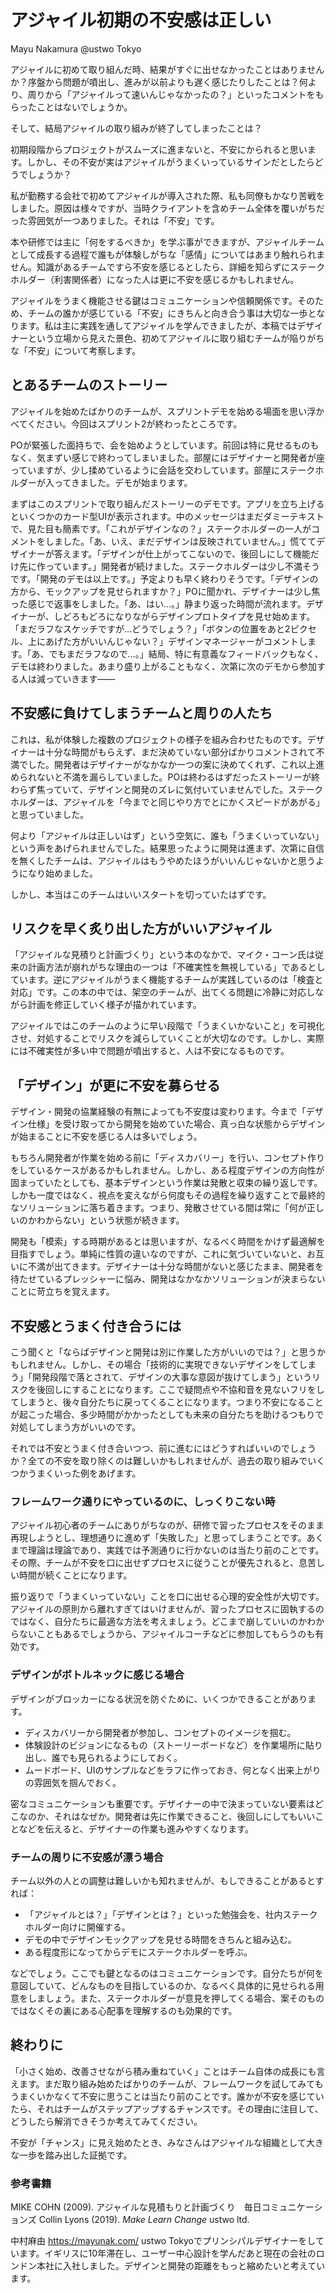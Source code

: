 # アジャイル初期の不安感は正しい

<div class="flushright">Mayu Nakamura @ustwo Tokyo</div>

アジャイルに初めて取り組んだ時、結果がすぐに出せなかったことはありませんか？序盤から問題が噴出し、進みが以前よりも遅く感じたりしたことは？何より、周りから「アジャイルって速いんじゃなかったの？」といったコメントをもらったことはないでしょうか。
 
そして、結局アジャイルの取り組みが終了してしまったことは？
 
初期段階からプロジェクトがスムーズに進まないと、不安にかられると思います。しかし、その不安が実はアジャイルがうまくいっているサインだとしたらどうでしょうか？

私が勤務する会社で初めてアジャイルが導入された際、私も同僚もかなり苦戦をしました。原因は様々ですが、当時クライアントを含めチーム全体を覆いがちだった雰囲気が一つありました。それは「不安」です。
 
本や研修では主に「何をするべきか」を学ぶ事ができますが、アジャイルチームとして成長する過程で誰もが体験しがちな「感情」についてはあまり触れられません。知識があるチームですら不安を感じるとしたら、詳細を知らずにステークホルダー（利害関係者）になった人は更に不安を感じるかもしれません。
 
アジャイルをうまく機能させる鍵はコミュニケーションや信頼関係です。そのため、チームの誰かが感じている「不安」にきちんと向き合う事は大切な一歩となります。私は主に実践を通してアジャイルを学んできましたが、本稿ではデザイナーという立場から見えた景色、初めてアジャイルに取り組むチームが陥りがちな「不安」について考察します。
 
## とあるチームのストーリー

アジャイルを始めたばかりのチームが、スプリントデモを始める場面を思い浮かべてください。今回はスプリント2が終わったところです。
 
POが緊張した面持ちで、会を始めようとしています。前回は特に見せるものもなく、気まずい感じで終わってしまいました。部屋にはデザイナーと開発者が座っていますが、少し揉めているように会話を交わしています。部屋にステークホルダーが入ってきました。デモが始まります。
 
まずはこのスプリントで取り組んだストーリーのデモです。アプリを立ち上げるといくつかのカード型UIが表示されます。中のメッセージはまだダミーテキストで、見た目も簡素です。「これがデザインなの？」ステークホルダーの一人がコメントをしました。「あ、いえ、まだデザインは反映されていません。」慌ててデザイナーが答えます。「デザインが仕上がってこないので、後回しにして機能だけ先に作っています。」開発者が続けました。ステークホルダーは少し不満そうです。「開発のデモは以上です。」予定よりも早く終わりそうです。「デザインの方から、モックアップを見せられますか？」POに聞かれ、デザイナーは少し焦った感じで返事をしました。「あ、はい…。」静まり返った時間が流れます。デザイナーが、しどろもどろになりながらデザインプロトタイプを見せ始めます。「まだラフなスケッチですが…どうでしょう？」「ボタンの位置をあと2ピクセル、上にあげた方がいいんじゃない？」デザインマネージャーがコメントします。「あ、でもまだラフなので…。」結局、特に有意義なフィードバックもなく、デモは終わりました。あまり盛り上がることもなく、次第に次のデモから参加する人は減っていきます——
 
## 不安感に負けてしまうチームと周りの人たち

これは、私が体験した複数のプロジェクトの様子を組み合わせたものです。デザイナーは十分な時間がもらえず、まだ決めていない部分ばかりコメントされて不満でした。開発者はデザイナーがなかなか一つの案に決めてくれず、これ以上進められないと不満を漏らしていました。POは終わるはずだったストーリーが終わらず焦っていて、デザインと開発のズレに気付いていませんでした。ステークホルダーは、アジャイルを「今までと同じやり方でとにかくスピードがあがる」と思っていました。
 
何より「アジャイルは正しいはず」という空気に、誰も「うまくいっていない」という声をあげられませんでした。結果思ったように開発は進まず、次第に自信を無くしたチームは、アジャイルはもうやめたほうがいいんじゃないかと思うようになり始めました。
 
しかし、本当はこのチームはいいスタートを切っていたはずです。
 
## リスクを早く炙り出した方がいいアジャイル

「アジャイルな見積りと計画づくり」という本のなかで、マイク・コーン氏は従来の計画方法が崩れがちな理由の一つは「不確実性を無視している」であるとしています。逆にアジャイルがうまく機能するチームが実践しているのは「検査と対応」です。この本の中では、架空のチームが、出てくる問題に冷静に対応しながら計画を修正していく様子が描かれています。

アジャイルではこのチームのように早い段階で「うまくいかないこと」を可視化させ、対処することでリスクを減らしていくことが大切なのです。しかし、実際には不確実性が多い中で問題が噴出すると、人は不安になるものです。
 
## 「デザイン」が更に不安を募らせる

デザイン・開発の協業経験の有無によっても不安度は変わります。今まで「デザイン仕様」を受け取ってから開発を始めていた場合、真っ白な状態からデザインが始まることに不安を感じる人は多いでしょう。
 
もちろん開発者が作業を始める前に「ディスカバリー」を行い、コンセプト作りをしているケースがあるかもしれません。しかし、ある程度デザインの方向性が固まっていたとしても、基本デザインという作業は発散と収束の繰り返しです。しかも一度ではなく、視点を変えながら何度もその過程を繰り返すことで最終的なソリューションに落ち着きます。つまり、発散させている間は常に「何が正しいのかわからない」という状態が続きます。
 
開発も「模索」する時期があるとは思いますが、なるべく時間をかけず最適解を目指すでしょう。単純に性質の違いなのですが、これに気づいていないと、お互いに不満が出てきます。デザイナーは十分な時間がないと感じたまま、開発者を待たせているプレッシャーに悩み、開発はなかなかソリューションが決まらないことに苛立ちを覚えます。
 
## 不安感とうまく付き合うには

こう聞くと「ならばデザインと開発は別に作業した方がいいのでは？」と思うかもしれません。しかし、その場合「技術的に実現できないデザインをしてしまう」「開発段階で落とされて、デザインの大事な意図が抜けてしまう」というリスクを後回しにすることになります。ここで疑問点や不協和音を見ないフリをしてしまうと、後々自分たちに戻ってくることになります。つまり不安になることが起こった場合、多少時間がかかったとしても未来の自分たちを助けるつもりで対処してしまう方がいいのです。
 
それでは不安とうまく付き合いつつ、前に進むにはどうすればいいのでしょうか？全ての不安を取り除くのは難しいかもしれませんが、過去の取り組みでいくつかうまくいった例をあげます。
 
### フレームワーク通りにやっているのに、しっくりこない時

アジャイル初心者のチームにありがちなのが、研修で習ったプロセスをそのまま再現しようとし、理想通りに進めず「失敗した」と思ってしまうことです。あくまで理論は理論であり、実践では予測通りに行かないのは当たり前のことです。その際、チームが不安を口に出せずプロセスに従うことが優先されると、息苦しい時間が続くことになります。
 
振り返りで「うまくいっていない」ことを口に出せる心理的安全性が大切です。アジャイルの原則から離れすぎてはいけませんが、習ったプロセスに固執するのではなく、自分たちに最適な方法を考えましょう。どこまで崩していいのかわからないこともあるでしょうから、アジャイルコーチなどに参加してもらうのも有効です。
 
### デザインがボトルネックに感じる場合

デザインがブロッカーになる状況を防ぐために、いくつかできることがあります。

- ディスカバリーから開発者が参加し、コンセプトのイメージを掴む。
- 体験設計のビジョンになるもの（ストーリーボードなど）を作業場所に貼り出し、誰でも見られるようにしておく。
- ムードボード、UIのサンプルなどをラフに作っておき、何となく出来上がりの雰囲気を掴んでおく。

密なコミュニケーションも重要です。デザイナーの中で決まっていない要素はどこなのか、それはなぜか。開発者は先に作業できること、後回しにしてもいいことなどを伝えると、デザイナーの作業も進みやすくなります。
 
### チームの周りに不安感が漂う場合

チーム以外の人との調整は難しいかも知れませんが、もしできることがあるとすれば：

- 「アジャイルとは？」「デザインとは？」といった勉強会を、社内ステークホルダー向けに開催する。
- デモの中でデザインモックアップを見せる時間をきちんと組み込む。
- ある程度形になってからデモにステークホルダーを呼ぶ。

などでしょう。ここでも鍵となるのはコミュニケーションです。自分たちが何を意図していて、どんなものを目指しているのか、なるべく具体的に見せられる用意をしましょう。また、ステークホルダーが意見を押してくる場合、案そのものではなくその裏にある心配事を理解するのも効果的です。
 
## 終わりに
「小さく始め、改善させながら積み重ねていく」ことはチーム自体の成長にも言えます。まだ取り組み始めたばかりのチームが、フレームワークを試してみてもうまくいかなくて不安に思うことは当たり前のことです。誰かが不安を感じていたら、それはチームがステップアップするチャンスです。その理由に注目して、どうしたら解消できそうか考えてみてください。
 
不安が「チャンス」に見え始めたとき、みなさんはアジャイルな組織として大きな一歩を踏み出した証拠です。

### 参考書籍
MIKE COHN (2009). アジャイルな見積もりと計画づくり　毎日コミュニケーションズ
Collin Lyons (2019). _Make Learn Change_ ustwo ltd.


中村麻由
https://mayunak.com/
ustwo Tokyoでプリンシパルデザイナーをしています。イギリスに10年滞在し、ユーザー中心設計を学んだあと現在の会社のロンドン本社に入社しました。デザインと開発の距離をもっと縮めたいと考えています。